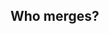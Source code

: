 ## Who merges?


<div id="text"></div>
<script>
var onejan = new Date(this.getFullYear(),0,1);
var millisecsInDay = 86400000;
var weekNum = Math.ceil((((this - onejan) /millisecsInDay) + onejan.getDay()+1)/7);
document.getElementById("text").innerHTML = 'week is: ' + weekNum;
</script>
